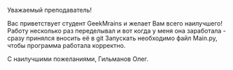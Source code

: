 Уважаемый преподаватель!

Вас приветствует студент GeekMrains и желает Вам всего наилучшего!
Работу несколько раз переделывал и вот когда у меня она заработала - сразу принялся вносить её в git
Запускать необходимо файл Main.py, чтобы программа работала корректно.

С наилучшими пожеланиями, Гильманов Олег.
